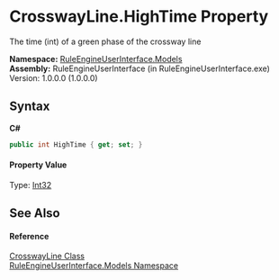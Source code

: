 # CrosswayLine.HighTime Property 
 

The time (int) of a green phase of the crossway line

**Namespace:**&nbsp;<a href="263a6778-8085-101d-0fab-027f68ff96a9">RuleEngineUserInterface.Models</a><br />**Assembly:**&nbsp;RuleEngineUserInterface (in RuleEngineUserInterface.exe) Version: 1.0.0.0 (1.0.0.0)

## Syntax

**C#**<br />
``` C#
public int HighTime { get; set; }
```


#### Property Value
Type: <a href="http://msdn2.microsoft.com/en-us/library/td2s409d" target="_blank">Int32</a>

## See Also


#### Reference
<a href="ab0389aa-7cbc-21e4-cdf8-f501de6e1579">CrosswayLine Class</a><br /><a href="263a6778-8085-101d-0fab-027f68ff96a9">RuleEngineUserInterface.Models Namespace</a><br />